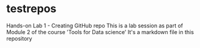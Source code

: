 # testrepos
Hands-on Lab 1 - Creating GitHub repo
This is a lab session as part of Module 2 of the course 'Tools for Data science'
It's a markdown file in this repository
